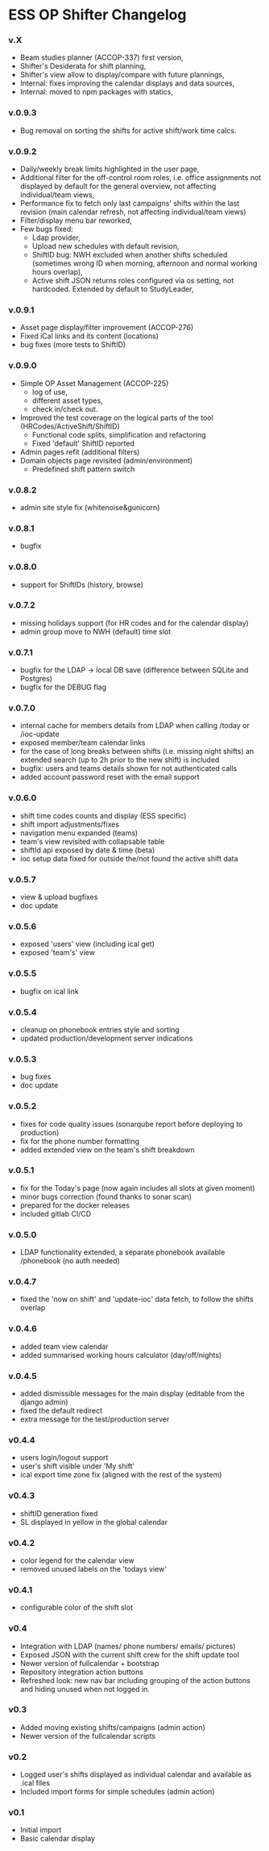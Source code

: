 # ESS OP Shifter Changelog


### v.X
- Beam studies planner (ACCOP-337) first version,
- Shifter's Desiderata for shift planning,
- Shifter's view allow to display/compare with future plannings,
- Internal: fixes improving the calendar displays and data sources,
- Internal: moved to npm packages with statics,

### v.0.9.3
- Bug removal on sorting the shifts for active shift/work time calcs.

### v.0.9.2
- Daily/weekly break limits highlighted in the user page,
- Additional filter for the off-control room roles, i.e. office assignments not displayed by default for the general overview, not affecting individual/team views,
- Performance fix to fetch only last campaigns' shifts within the last revision (main calendar refresh, not affecting individual/team views)
- Filter/display menu bar reworked,
- Few bugs fixed: 
  - Ldap provider,  
  - Upload new schedules with default revision,
  - ShiftID bug: NWH excluded when another shifts scheduled (sometimes wrong ID when morning, afternoon and normal working hours overlap),
  - Active shift JSON returns roles configured via os setting, not hardcoded. Extended by  default to StudyLeader, 

### v.0.9.1
- Asset page display/filter improvement (ACCOP-276)
- Fixed iCal links and its content (locations)
- bug fixes (more tests to ShiftID)

### v.0.9.0
- Simple OP Asset Management (ACCOP-225)
    - log of use,
    - different asset types, 
    - check in/check out.
- Improved the test coverage on the logical parts of the tool (HRCodes/ActiveShift/ShiftID)
    - Functional code splits, simplification and refactoring
    - Fixed 'default' ShiftID reported
- Admin pages refit (additional filters)
- Domain objects page revisited (admin/environment)
    - Predefined shift pattern switch

### v.0.8.2
- admin site style fix (whitenoise&gunicorn)

### v.0.8.1
- bugfix

### v.0.8.0
- support for ShiftIDs (history, browse)

### v.0.7.2
- missing holidays support (for HR codes and for the calendar display)
- admin group move to NWH (default) time slot

### v.0.7.1
- bugfix for the LDAP -> local DB save (difference between SQLite and Postgres)
- bugfix for the DEBUG flag

### v.0.7.0
- internal cache for members details from LDAP when calling /today or /ioc-update
- exposed member/team calendar links
- for the case of long breaks between shifts (i.e. missing night shifts) an extended 
    search (up to 2h prior to the new shift) is included
- bugfix: users and teams details shown for not authenticated calls
- added account password reset with the email support

### v.0.6.0
- shift time codes counts and display (ESS specific)
- shift import adjustments/fixes
- navigation menu expanded (teams)
- team's view revisited with collapsable table
- shiftId api exposed by date & time (beta)
- ioc setup data fixed for outside the/not found the active shift data

### v.0.5.7
- view & upload bugfixes
- doc update

### v.0.5.6
- exposed 'users' view (including ical get)
- exposed 'team's' view

### v.0.5.5
- bugfix on ical link

### v.0.5.4
- cleanup on phonebook entries style and sorting
- updated production/development server indications

### v.0.5.3
- bug fixes
- doc update

### v.0.5.2
- fixes for code quality issues (sonarqube report before deploying to production)
- fix for the phone number formatting
- added extended view on the team's shift breakdown

### v.0.5.1
- fix for the Today's page (now again includes all slots at given moment)
- minor bugs correction (found thanks to sonar scan)
- prepared for the docker releases
- included gitlab CI/CD

### v.0.5.0
- LDAP functionality extended, a separate phonebook available /phonebook (no auth needed)

### v.0.4.7
- fixed the 'now on shift' and 'update-ioc' data fetch, to follow the shifts overlap

### v.0.4.6
- added team view calendar
- added summarised working hours calculator  (day/off/nights)

### v.0.4.5
- added dismissible messages for the main display (editable from the django admin)
- fixed the default redirect
- extra message for the test/production server

### v0.4.4
- users login/logout support
- user's shift visible under 'My shift'
- ical export time zone fix (aligned with the rest of the system)

### v0.4.3
- shiftID generation fixed
- SL displayed in yellow in the global calendar

### v0.4.2
- color legend for the calendar view
- removed unused labels on the 'todays view'

### v0.4.1
- configurable color of the shift slot

### v0.4
- Integration with LDAP (names/ phone numbers/ emails/ pictures)
- Exposed JSON with the current shift crew for the shift update tool
- Newer version of fullcalendar + bootstrap
- Repository integration action buttons
- Refreshed look: new nav bar including grouping of the action buttons and hiding unused when not logged in.

### v0.3
- Added moving existing shifts/campaigns (admin action)
- Newer version of the fullcalendar scripts

### v0.2
- Logged user's shifts displayed as individual calendar and available as .ical files
- Included import forms for simple schedules (admin action)

### v0.1
- Initial import
- Basic calendar display